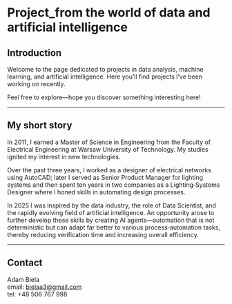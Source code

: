 

<!-- <h1 style="color:green;">WEBSITE UNDER CONSTRUCTION !</h1> -->



# Project_from the world of data and artificial intelligence


## Introduction


Welcome to the page dedicated to projects in data analysis, machine learning, and artificial intelligence. Here you’ll find projects I’ve been working on recently.

Feel free to explore—hope you discover something interesting here!

---
## My short story


In 2011, I earned a Master of Science in Engineering from the Faculty of Electrical Engineering at Warsaw University of Technology. My studies ignited my interest in new technologies.

Over the past three years, I worked as a designer of electrical networks using AutoCAD; later I served as Senior Product Manager for lighting systems and then spent ten years in two companies as a Lighting‑Systems Designer where I honed skills in automating design processes.

In 2025 I was inspired by the data industry, the role of Data Scientist, and the rapidly evolving field of artificial intelligence. An opportunity arose to further develop these skills by creating AI agents—automation that is not deterministic but can adapt far better to various process‑automation tasks, thereby reducing verification time and increasing overall efficiency.


---
## Contact
Adam Biela<br>
email: [bielaa3@gmail.com](mailto:bielaa3@gmail.com)<br>
tel: +48 506 767 998